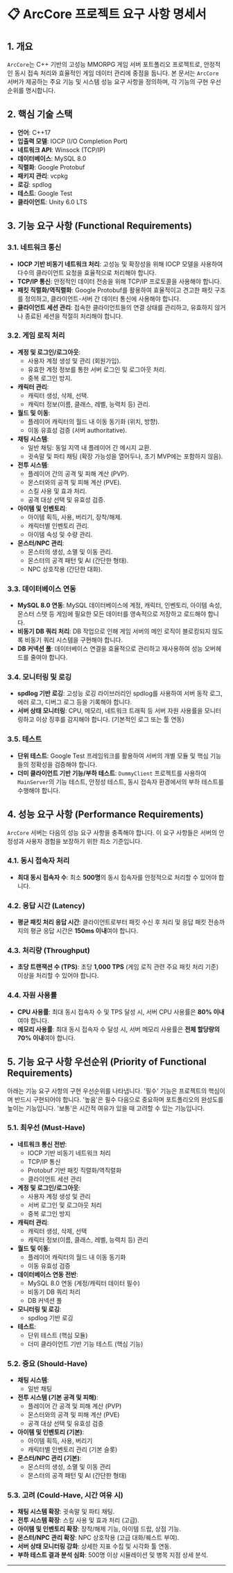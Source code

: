 # 📋 ArcCore 프로젝트 요구 사항 명세서

## 1. 개요

`ArcCore`는 C++ 기반의 고성능 MMORPG 게임 서버 포트폴리오 프로젝트로, 안정적인 동시 접속 처리와 효율적인 게임 데이터 관리에 중점을 둡니다. 본 문서는 `ArcCore` 서버가 제공하는 주요 기능 및 시스템 성능 요구 사항을 정의하며, 각 기능의 구현 우선순위를 명시합니다.

## 2. 핵심 기술 스택

* **언어**: C++17
* **입출력 모델**: IOCP (I/O Completion Port)
* **네트워크 API**: Winsock (TCP/IP)
* **데이터베이스**: MySQL 8.0
* **직렬화**: Google Protobuf
* **패키지 관리**: vcpkg
* **로깅**: spdlog
* **테스트**: Google Test
* **클라이언트**: Unity 6.0 LTS

## 3. 기능 요구 사항 (Functional Requirements)

### 3.1. 네트워크 통신

* **IOCP 기반 비동기 네트워크 처리**: 고성능 및 확장성을 위해 IOCP 모델을 사용하여 다수의 클라이언트 요청을 효율적으로 처리해야 합니다.
* **TCP/IP 통신**: 안정적인 데이터 전송을 위해 TCP/IP 프로토콜을 사용해야 합니다.
* **패킷 직렬화/역직렬화**: Google Protobuf를 활용하여 효율적이고 견고한 패킷 구조를 정의하고, 클라이언트-서버 간 데이터 통신에 사용해야 합니다.
* **클라이언트 세션 관리**: 접속한 클라이언트들의 연결 상태를 관리하고, 유효하지 않거나 종료된 세션을 적절히 처리해야 합니다.

### 3.2. 게임 로직 처리

* **계정 및 로그인/로그아웃**:
    * 사용자 계정 생성 및 관리 (회원가입).
    * 유효한 계정 정보를 통한 서버 로그인 및 로그아웃 처리.
    * 중복 로그인 방지.
* **캐릭터 관리**:
    * 캐릭터 생성, 삭제, 선택.
    * 캐릭터 정보(이름, 클래스, 레벨, 능력치 등) 관리.
* **월드 및 이동**:
    * 플레이어 캐릭터의 월드 내 이동 동기화 (위치, 방향).
    * 이동 유효성 검증 (서버 authoritative).
* **채팅 시스템**:
    * 일반 채팅: 동일 지역 내 플레이어 간 메시지 교환.
    * 귓속말 및 파티 채팅 (확장 가능성을 열어두나, 초기 MVP에는 포함하지 않음).
* **전투 시스템**:
    * 플레이어 간의 공격 및 피해 계산 (PVP).
    * 몬스터와의 공격 및 피해 계산 (PVE).
    * 스킬 사용 및 효과 처리.
    * 공격 대상 선택 및 유효성 검증.
* **아이템 및 인벤토리**:
    * 아이템 획득, 사용, 버리기, 장착/해제.
    * 캐릭터별 인벤토리 관리.
    * 아이템 속성 및 수량 관리.
* **몬스터/NPC 관리**:
    * 몬스터의 생성, 소멸 및 이동 관리.
    * 몬스터의 공격 패턴 및 AI (간단한 형태).
    * NPC 상호작용 (간단한 대화).

### 3.3. 데이터베이스 연동

* **MySQL 8.0 연동**: MySQL 데이터베이스에 계정, 캐릭터, 인벤토리, 아이템 속성, 몬스터 스탯 등 게임에 필요한 모든 데이터를 영속적으로 저장하고 로드해야 합니다.
* **비동기 DB 쿼리 처리**: DB 작업으로 인해 게임 서버의 메인 로직이 블로킹되지 않도록 비동기 쿼리 시스템을 구현해야 합니다.
* **DB 커넥션 풀**: 데이터베이스 연결을 효율적으로 관리하고 재사용하여 성능 오버헤드를 줄여야 합니다.

### 3.4. 모니터링 및 로깅

* **spdlog 기반 로깅**: 고성능 로깅 라이브러리인 spdlog를 사용하여 서버 동작 로그, 에러 로그, 디버그 로그 등을 기록해야 합니다.
* **서버 상태 모니터링**: CPU, 메모리, 네트워크 트래픽 등 서버 자원 사용률을 모니터링하고 이상 징후를 감지해야 합니다. (기본적인 로그 또는 툴 연동)

### 3.5. 테스트

* **단위 테스트**: Google Test 프레임워크를 활용하여 서버의 개별 모듈 및 핵심 기능들의 정확성을 검증해야 합니다.
* **더미 클라이언트 기반 기능/부하 테스트**: `DummyClient` 프로젝트를 사용하여 `MainServer`의 기능 테스트, 안정성 테스트, 동시 접속자 환경에서의 부하 테스트를 수행해야 합니다.

## 4. 성능 요구 사항 (Performance Requirements)

`ArcCore` 서버는 다음의 성능 요구 사항을 충족해야 합니다. 이 요구 사항들은 서버의 안정성과 사용자 경험을 보장하기 위한 최소 기준입니다.

### 4.1. 동시 접속자 처리

* **최대 동시 접속자 수**: 최소 **500명**의 동시 접속자를 안정적으로 처리할 수 있어야 합니다.

### 4.2. 응답 시간 (Latency)

* **평균 패킷 처리 응답 시간**: 클라이언트로부터 패킷 수신 후 처리 및 응답 패킷 전송까지의 평균 응답 시간은 **150ms 이내**여야 합니다.

### 4.3. 처리량 (Throughput)

* **초당 트랜잭션 수 (TPS)**: 초당 **1,000 TPS** (게임 로직 관련 주요 패킷 처리 기준) 이상을 처리할 수 있어야 합니다.

### 4.4. 자원 사용률

* **CPU 사용률**: 최대 동시 접속자 수 및 TPS 달성 시, 서버 CPU 사용률은 **80% 이내**여야 합니다.
* **메모리 사용률**: 최대 동시 접속자 수 달성 시, 서버 메모리 사용률은 **전체 할당량의 70% 이내**여야 합니다.

## 5. 기능 요구 사항 우선순위 (Priority of Functional Requirements)

아래는 기능 요구 사항의 구현 우선순위를 나타냅니다. '필수' 기능은 프로젝트의 핵심이며 반드시 구현되어야 합니다. '높음'은 필수 다음으로 중요하며 포트폴리오의 완성도를 높이는 기능입니다. '보통'은 시간적 여유가 있을 때 고려할 수 있는 기능입니다.

### 5.1. 최우선 (Must-Have)

* **네트워크 통신 전반**:
    * IOCP 기반 비동기 네트워크 처리
    * TCP/IP 통신
    * Protobuf 기반 패킷 직렬화/역직렬화
    * 클라이언트 세션 관리
* **계정 및 로그인/로그아웃**:
    * 사용자 계정 생성 및 관리
    * 서버 로그인 및 로그아웃 처리
    * 중복 로그인 방지
* **캐릭터 관리**:
    * 캐릭터 생성, 삭제, 선택
    * 캐릭터 정보(이름, 클래스, 레벨, 능력치 등) 관리
* **월드 및 이동**:
    * 플레이어 캐릭터의 월드 내 이동 동기화
    * 이동 유효성 검증
* **데이터베이스 연동 전반**:
    * MySQL 8.0 연동 (계정/캐릭터 데이터 필수)
    * 비동기 DB 쿼리 처리
    * DB 커넥션 풀
* **모니터링 및 로깅**:
    * spdlog 기반 로깅
* **테스트**:
    * 단위 테스트 (핵심 모듈)
    * 더미 클라이언트 기반 기능 테스트 (핵심 기능)

### 5.2. 중요 (Should-Have)

* **채팅 시스템**:
    * 일반 채팅
* **전투 시스템 (기본 공격 및 피해)**:
    * 플레이어 간 공격 및 피해 계산 (PVP)
    * 몬스터와의 공격 및 피해 계산 (PVE)
    * 공격 대상 선택 및 유효성 검증
* **아이템 및 인벤토리 (기본)**:
    * 아이템 획득, 사용, 버리기
    * 캐릭터별 인벤토리 관리 (기본 슬롯)
* **몬스터/NPC 관리 (기본)**:
    * 몬스터의 생성, 소멸 및 이동 관리
    * 몬스터의 공격 패턴 및 AI (간단한 형태)

### 5.3. 고려 (Could-Have, 시간 여유 시)

* **채팅 시스템 확장**: 귓속말 및 파티 채팅.
* **전투 시스템 확장**: 스킬 사용 및 효과 처리 (고급).
* **아이템 및 인벤토리 확장**: 장착/해제 기능, 아이템 드랍, 상점 기능.
* **몬스터/NPC 관리 확장**: NPC 상호작용 (고급 대화/퀘스트 부여).
* **서버 상태 모니터링 강화**: 상세한 지표 수집 및 시각화 툴 연동.
* **부하 테스트 결과 분석 심화**: 500명 이상 시뮬레이션 및 병목 지점 상세 분석.

---
